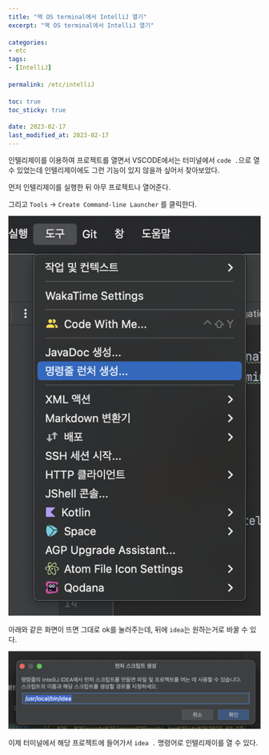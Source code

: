 ```yaml
---
title: "맥 OS terminal에서 IntelliJ 열기"
excerpt: "맥 OS terminal에서 IntelliJ 열기"

categories:
- etc
tags:
- [IntelliJ]

permalink: /etc/intelliJ

toc: true
toc_sticky: true

date: 2023-02-17
last_modified_at: 2023-02-17
---
```


인텔리제이를 이용하여 프로젝트를 열면서 VSCODE에서는 터미널에서 `code .`으로 열 수 있었는데 인텔리제이에도 그런 기능이 있지 않을까 싶어서 찾아보았다.

먼저 인텔리제이를 실행한 뒤 아무 프로젝트나 열어준다. 

그리고 `Tools` -> `Create Command-line Launcher` 를 클릭한다.

![Alt text](../../assets/images/posts_img/etc/2023-02-17-intelliJ1.png)

아래와 같은 화면이 뜨면 그대로 ok를 눌러주는데, 뒤에 `idea`는 원하는거로 바꿀 수 있다.

![Alt text](../../assets/images/posts_img/etc/2023-02-17-intelliJ2.png)

이제 터미널에서 해당 프로젝트에 들어가서 `idea .` 명령어로 인텔리제이를 열 수 있다. 